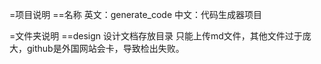 =项目说明
==名称
		英文：generate_code
		中文：代码生成器项目

=文件夹说明
==design
		设计文档存放目录
		只能上传md文件，其他文件过于庞大，github是外国网站会卡，导致检出失败。